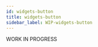 ```yaml
---
id: widgets-button
title: widgets-button
sidebar_label: WIP-widgets-button
---
```



WORK IN PROGRESS
        